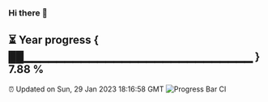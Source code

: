 ### Hi there 👋
⏳ Year progress { ██▁▁▁▁▁▁▁▁▁▁▁▁▁▁▁▁▁▁▁▁▁▁▁▁▁▁▁▁ } 7.88 %
---
⏰ Updated on Sun, 29 Jan 2023 18:16:58 GMT
![Progress Bar CI](https://github.com/liununu/liununu/workflows/Progress%20Bar%20CI/badge.svg)
